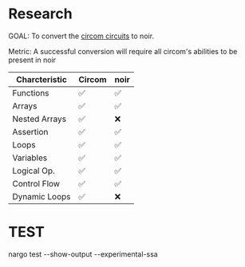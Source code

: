 # Research

GOAL: To convert the [circom circuits](https://github.com/TrishaDatta/circom-circuits) to noir.

Metric: A successful conversion will require all circom's abilities to be present in noir


| Charcteristic | Circom | noir |
| ---           | ---    | ---  |
| Functions     |  ✅    |  ✅  |
| Arrays        |  ✅    |  ✅  |
| Nested Arrays |  ✅    |  ❌  |
| Assertion     |  ✅    |  ✅  |
| Loops         |  ✅    |  ✅  | 
| Variables     |  ✅    |  ✅  |
| Logical Op.   |  ✅    |  ✅  |
| Control Flow  |  ✅    |  ✅  | 
| Dynamic Loops |  ✅    |  ❌  |


# TEST

nargo test --show-output --experimental-ssa

